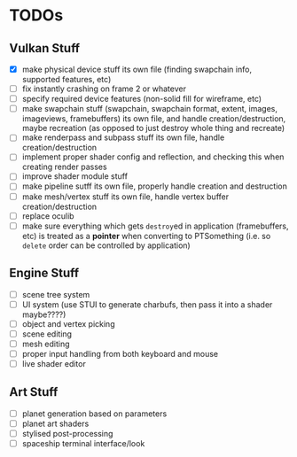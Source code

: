 # TODOs

## Vulkan Stuff

- [x] make physical device stuff its own file (finding swapchain info, supported features, etc)
- [ ] fix instantly crashing on frame 2 or whatever
- [ ] specify required device features (non-solid fill for wireframe, etc)
- [ ] make swapchain stuff (swapchain, swapchain format, extent, images, imageviews, framebuffers) its own file, and handle creation/destruction, maybe recreation (as opposed to just destroy whole thing and recreate)
- [ ] make renderpass and subpass stuff its own file, handle creation/destruction
- [ ] implement proper shader config and reflection, and checking this when creating render passes
- [ ] improve shader module stuff
- [ ] make pipeline sutff its own file, properly handle creation and destruction
- [ ] make mesh/vertex stuff its own file, handle vertex buffer creation/destruction
- [ ] replace oculib
- [ ] make sure everything which gets `destroy`ed in application (framebuffers, etc) is treated as a **pointer** when converting to PTSomething (i.e. so `delete` order can be controlled by application)

## Engine Stuff

- [ ] scene tree system
- [ ] UI system (use STUI to generate charbufs, then pass it into a shader maybe????)
- [ ] object and vertex picking
- [ ] scene editing
- [ ] mesh editing
- [ ] proper input handling from both keyboard and mouse
- [ ] live shader editor

## Art Stuff

- [ ] planet generation based on parameters
- [ ] planet art shaders
- [ ] stylised post-processing
- [ ] spaceship terminal interface/look